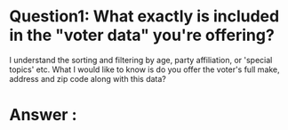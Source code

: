 # Question1: What exactly is included in the "voter data" you're offering?
 I understand the sorting and filtering by age, party affiliation, or 'special topics' etc. What I would like to know is do you offer the voter's full make, address and zip code along with this data?

 # Answer : 


